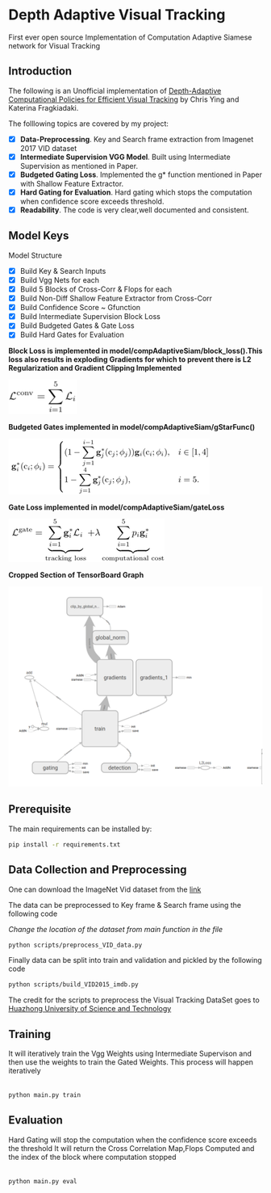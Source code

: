 # Depth Adaptive Visual Tracking
First ever open source Implementation of Computation Adaptive Siamese network for Visual Tracking
## Introduction

The following is an Unofficial implementation of [Depth-Adaptive Computational Policies for Efficient Visual Tracking](https://arxiv.org/pdf/1801.00508.pdf) by Chris Ying and Katerina Fragkiadaki. 

The folllowing topics are covered by my project:
- [x] **Data-Preprocessing**. Key and Search frame extraction from Imagenet 2017 VID dataset
- [x] **Intermediate Supervision VGG Model**. Built using Intermediate Supervision as mentioned in Paper.
- [x] **Budgeted Gating Loss**. Implemented the g* function mentioned in Paper with Shallow Feature Extractor.
- [x] **Hard Gating for Evaluation**. Hard gating which stops the computation when confidence score exceeds threshold.
- [x] **Readability**. The code is very clear,well documented and consistent.

## Model Keys
 Model Structure
 
- [x] Build Key & Search Inputs
- [x] Build Vgg Nets for each 
- [x] Build 5 Blocks of Cross-Corr & Flops for each
- [x] Build Non-Diff Shallow Feature Extractor from Cross-Corr
- [x] Build Confidence Score ~ Gfunction
- [x] Build Intermediate Supervision Block Loss
- [x] Build Budgeted Gates & Gate Loss
- [x] Build Hard Gates for Evaluation 

**Block Loss is implemented in model/compAdaptiveSiam/block_loss().This loss also results in exploding Gradients for which to prevent there is L2 Regularization and Gradient Clipping Implemented** 


![BLockLoss](imgs/block_loss.png)

**Budgeted Gates implemented in model/compAdaptiveSiam/gStarFunc()**


![BudgetedGate](imgs/budgeted_gating.png)

**Gate Loss implemented in model/compAdaptiveSiam/gateLoss**

![GateLoss](imgs/gate_loss.png)

**Cropped Section of TensorBoard Graph**

<img src="imgs/tensorboard-cropped.png" width="600">

## Prerequisite
The main requirements can be installed by:
```bash
pip install -r requirements.txt

``` 

## Data Collection and Preprocessing

One can download the ImageNet Vid dataset from the [link](http://bvisionweb1.cs.unc.edu/ILSVRC2017/download-videos-1p39.php)

The data can be preprocessed to Key frame & Search frame using the following code

*Change the location of the dataset from main function in the file* 
```bash
python scripts/preprocess_VID_data.py
```
Finally data can be split into train and validation and pickled by the following code

```bash
python scripts/build_VID2015_imdb.py
```
The credit for the scripts to preprocess the Visual Tracking DataSet goes to [Huazhong University of Science and Technology](https://github.com/bilylee/SiamFC-TensorFlow)

## Training
It will iteratively train the Vgg Weights using Intermediate Supervison and then use the weights to 
train the Gated Weights.
This process will happen iteratively
```bash

python main.py train

```

## Evaluation
Hard Gating will  stop the computation when the confidence score exceeds the threshold
It will return the Cross Correlation Map,Flops Computed and the index of the block where computation stopped

```bash

python main.py eval

```

